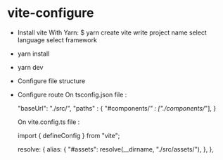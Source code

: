 # vite-configure

- Install vite With Yarn:
    $ yarn create vite
    write project name
    select language
    select framework

- yarn install
- yarn dev <!-- for run project -->

- Configure file structure

- Configure route
  On tsconfig.json file : 

  "baseUrl": "./src/",
    "paths" : {
      "#components/*" : ["./components/*"],
    }

  On vite.config.ts file :

  import { defineConfig } from "vite";
  <!-- into defineConfig function -->
  resolve: {
    alias: {
      "#assets": resolve(__dirname, "./src/assets/"),
    },
  },

